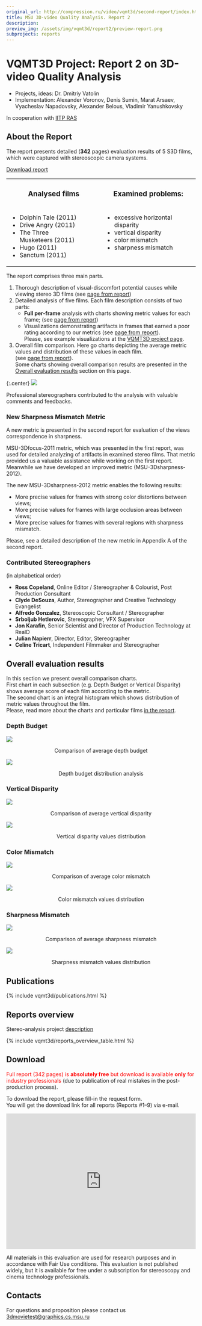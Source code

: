 ```yaml
---
original_url: http://compression.ru/video/vqmt3d/second-report/index.html
title: MSU 3D-video Quality Analysis. Report 2
description:
preview_img: /assets/img/vqmt3d/report2/preview-report.png
subprojects: reports
---
```


# VQMT3D Project: Report 2 on 3D-video Quality Analysis

* Projects, ideas: Dr. Dmitriy Vatolin
* Implementation: Alexander Voronov, Denis Sumin, Marat Arsaev, Vyacheslav Napadovsky, Alexander Belous, Vladimir Yanushkovsky

In cooperation with [IITP RAS](http://www.iitp.ru/en/about)

## About the Report

The report presents detailed (**342** pages) evaluation results of 5 S3D
films, which were captured with stereoscopic camera systems.

[Download
report](/stereo_quality/report2.html#download)

<table class="center">
<colgroup>
<col style="width: 50%" />
<col style="width: 50%" />
</colgroup>
<tbody>
<tr class="odd" style="text-align: center">
<td><h3 id="analysed-films">Analysed films</h3></td>
<td><h3 id="examined-problems">Examined problems:</h3></td>
</tr>
<tr class="even" style="vertical-align: top;">
<td><ul>
<li> Dolphin Tale (2011)</li>
<li> Drive Angry (2011)</li>
<li> The Three Musketeers (2011)</li>
<li> Hugo (2011)</li>
<li> Sanctum (2011)</li>
</ul></td>
<td><ul>
<li> excessive horizontal disparity</li>
<li> vertical disparity</li>
<li> color mismatch</li>
<li> sharpness mismatch</li>
</ul></td>
</tr>
</tbody>
</table>

The report comprises three main parts.

1.  Thorough description of visual-discomfort potential causes while
    viewing stereo 3D films (see
    [page from report](/assets/img/vqmt3d/report2/report2_screen_1.png))
2.  Detailed analysis of five films. Each film description consists of
    two parts:
    -   **Full per-frame** analysis with charts showing metric values
        for each frame;
        (see [page from report](/assets/img/vqmt3d/report2/report2_screen_2.png))
    -   Visualizations demonstrating artifacts in frames that earned a
        poor rating according to our metrics
        (see [page from report](/assets/img/vqmt3d/report2/report2_screen_3.png)).  
        Please, see example visualizations at the
        [VQMT3D project page](/stereo_quality/#visualizations).
3.  Overall film comparison. Here go charts depicting the average metric
    values and distribution of these values in each film.
    (see [page from report](/assets/img/vqmt3d/report2/report2_screen_4.png)).  
    Some charts showing overall comparison results are presented in the
    [Overall evaluation
    results](/stereo_quality/report2.html#overall_results)
    section on this page.

{:.center}
![](/assets/img/vqmt3d/report2/Drive_Angry_Color_problem_vis.gif)

Professional stereographers contributed to the analysis with valuable
comments and feedbacks.

### New Sharpness Mismatch Metric

A new metric is presented in the second report for evaluation of the
views correspondence in sharpness.

MSU-3Dfocus-2011 metric, which was presented in the first report, was
used for detailed analyzing of artifacts in examined stereo films. That
metric provided us a valuable assistance while working on the first
report. Meanwhile we have developed an improved metric
(MSU-3Dsharpness-2012).

The new MSU-3Dsharpness-2012 metric enables the following results:

-   More precise values for frames with strong color distortions between
    views;
-   More precise values for frames with large occlusion areas between
    views;
-   More precise values for frames with several regions with sharpness
    mismatch.

Please, see a detailed description of the new metric in Appendix A of
the second report.

### Contributed Stereographers

(in alphabetical order)

-   **Ross Copeland**, Online Editor / Stereographer & Colourist, Post
    Production Consultant
-   **Clyde DeSouza**, Author, Stereographer and Creative Technology
    Evangelist
-   **Alfredo Gonzalez**, Stereoscopic Consultant / Stereographer
-   **Srboljub Hetlerovic**, Stereographer, VFX Supervisor
-   **Jon Karafin**, Senior Scientist and Director of Production
    Technology at RealD
-   **Julian Napierr**, Director, Editor, Stereographer
-   **Celine Tricart**, Independent Filmmaker and Stereographer

<span id="overall_results"></span>

## Overall evaluation results

In this section we present overall comparison charts.  
First chart in each subsection (e.g. Depth Budget or Vertical Disparity)
shows average score of each film according to the metric.  
The second chart is an integral histogram which shows distribution of
metric values throughout the film.  
Please, read more about the charts and particular films [in the
report](/stereo_quality/report2.html#download).

### Depth Budget

[![](/assets/img/vqmt3d/report2/depth_budget_vs_release_date.png)](/assets/img/vqmt3d/report2/depth_budget_vs_release_date.png)

<div style="text-align: center;">Comparison of average depth budget</div>

[![](/assets/img/vqmt3d/report2/depth_budget_integral_histogram.png)](/assets/img/vqmt3d/report2/depth_budget_integral_histogram.png)

<div style="text-align: center;">Depth budget distribution analysis</div>

### Vertical Disparity

[![](/assets/img/vqmt3d/report2/vertical_parallax_vs_release_date.png)](/assets/img/vqmt3d/report2/vertical_parallax_vs_release_date.png)

<div style="text-align: center;">Comparison of average vertical disparity</div>

[![](/assets/img/vqmt3d/report2/vertical_parallax_integral_histogram.png)](/assets/img/vqmt3d/report2/vertical_parallax_integral_histogram.png)

<div style="text-align: center;">Vertical disparity values distribution</div>

### Color Mismatch

[![](/assets/img/vqmt3d/report2/color_mismatch_vs_release_date.png)](/assets/img/vqmt3d/report2/color_mismatch_vs_release_date.png)

<div style="text-align: center;">Comparison of average color mismatch</div>

[![](/assets/img/vqmt3d/report2/color_mismatch_integral_histogram.png)](/assets/img/vqmt3d/report2/color_mismatch_integral_histogram.png)

<div style="text-align: center;">Color mismatch values distribution</div>

### Sharpness Mismatch

[![](/assets/img/vqmt3d/report2/sharpness_mismatch_vs_release_date.png)](/assets/img/vqmt3d/report2/sharpness_mismatch_vs_release_date.png)

<div style="text-align: center;">Comparison of average sharpness mismatch</div>

[![](/assets/img/vqmt3d/report2/sharpness_mismatch_integral_histogram.png)](/assets/img/vqmt3d/report2/sharpness_mismatch_integral_histogram.png)

<div style="text-align: center;">Sharpness mismatch values distribution</div>

## Publications

{% include vqmt3d/publications.html %}

## Reports overview

Stereo-analysis project
[description](http://compression.ru/video/vqmt3d/)

{% include vqmt3d/reports_overview_table.html %}

<span id="download"></span>

## Download

<span style="color: red">Full report (342 pages) is **absolutely free**
but download is available **only** for industry professionals</span>
(due to publication of real mistakes in the post-production process).

To download the report, please fill-in the request form.  
You will get the download link for all reports (Reports \#1–9) via
e-mail.

<iframe src="https://download.compression.ru/mailer/form.php?ReportName=Report%202" width="100%" height="360px" frameborder="0" marginheight="0" marginwidth="0">Loading...</iframe>

All materials in this evaluation are used for research purposes and in
accordance with Fair Use conditions. This evaluation is not published
widely, but it is available for free under a subscription for
stereoscopy and cinema technology professionals.

## Contacts

For questions and proposition please contact us <3dmovietest@graphics.cs.msu.ru>
